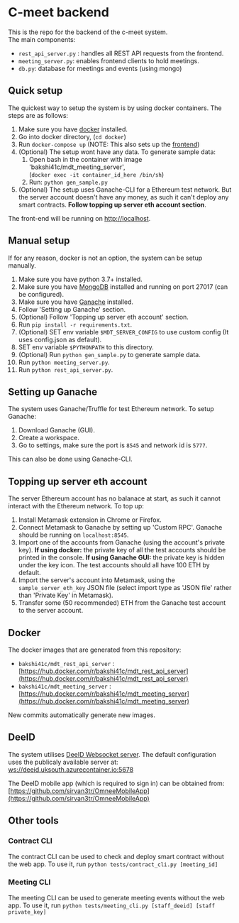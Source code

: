 # C-meet backend
This is the repo for the backend of the c-meet system. <br>
The main components:
 - `rest_api_server.py` : handles all REST API requests from the frontend.
 - `meeting_server.py`: enables frontend clients to hold meetings.
 - `db.py`: database for meetings and events (using mongo)

## Quick setup
The quickest way to setup the system is by using docker containers.
The steps are as follows: <br>
1. Make sure you have [docker](https://docs.docker.com/install/) installed.
2. Go into docker directory, (`cd docker`)
3. Run `docker-compose up` (NOTE: This also sets up the [frontend](https://github.com/bakshi41c/mdt_web))
4. (Optional) The setup wont have any data. To generate sample data: <br>
    1. Open bash in the container with image 'bakshi41c/mdt_meeting_server', <br>
    (`docker exec -it container_id_here /bin/sh`)
    2. Run: `python gen_sample.py`
5. (Optional) The setup uses Ganache-CLI for a Ethereum test network.
But the server account doesn't have any money, as such it can't deploy any smart contracts.
**Follow topping up server eth account section**.

The front-end will be running on [http://localhost](http://localhost).

## Manual setup
If for any reason, docker is not an option, the system can be setup manually.
1. Make sure you have python 3.7+ installed.
2. Make sure you have [MongoDB](https://www.mongodb.com/) installed and running on port 27017 (can be configured).
3. Make sure you have [Ganache](https://truffleframework.com/ganache) installed.
4. Follow 'Setting up Ganache' section.
5. (Optional) Follow 'Topping up server eth account' section.
6. Run `pip install -r requirements.txt`.
7. (Optional) SET env variable `$MDT_SERVER_CONFIG` to use custom config (It uses config.json as default).
8. SET env variable `$PYTHONPATH` to this directory.
9. (Optional) Run `python gen_sample.py` to generate sample data.
10. Run `python meeting_server.py`.
11. Run `python rest_api_server.py`.

## Setting up Ganache
The system uses Ganache/Truffle for test Ethereum network. To setup Ganache: <br>
1. Download Ganache (GUI).
2. Create a workspace.
3. Go to settings, make sure the port is `8545` and network id is `5777`.

This can also be done using Ganache-CLI.

## Topping up server eth account
The server Ethereum account has no balanace at start, as such it cannot interact with the Ethereum network. To top up:
1. Install Metamask extension in Chrome or Firefox.
2. Connect Metamask to Ganache by setting up 'Custom RPC'. Ganache should be running on `localhost:8545`.
3. Import one of the accounts from Ganache (using the account's private key).
**If using docker:** the private key of all the test accounts should be printed in the console.
**If using Ganache GUI:** the private key is hidden under the key icon.
The test accounts should all have 100 ETH by default.
4. Import the server's account into Metamask, using the `sample_server_eth_key` JSON file (select import type as 'JSON file' rather than 'Private Key' in Metamask).
5. Transfer some (50 recommended) ETH from the Ganache test account to the server account.


## Docker
The docker images that are generated from this repository:
- `bakshi41c/mdt_rest_api_server` : [https://hub.docker.com/r/bakshi41c/mdt_rest_api_server](https://hub.docker.com/r/bakshi41c/mdt_rest_api_server)
- `bakshi41c/mdt_meeting_server` : [https://hub.docker.com/r/bakshi41c/mdt_meeting_server](https://hub.docker.com/r/bakshi41c/mdt_meeting_server)

New commits automatically generate new images.

## DeeID
The system utilises [DeeID Websocket server](https://github.com/deeid/websocket_server).
The default configuration uses the publicaly available server at: [ws://deeid.uksouth.azurecontainer.io:5678]()

The DeeID mobile app (which is required to sign in) can be obtained from: <br>
[https://github.com/sirvan3tr/OmneeMobileApp](https://github.com/sirvan3tr/OmneeMobileApp)


## Other tools

### Contract CLI
The contract CLI can be used to check and deploy smart contract without the web app. To use it, run `python tests/contract_cli.py [meeting_id]`

### Meeting CLI
The meeting CLI can be used to generate meeting events without the web app. To use it, run `python tests/meeting_cli.py [staff_deeid] [staff private_key]`
